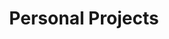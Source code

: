 ---
layout: page
title: Personal Projects
tagline: Software and more
description: Keeping track of hobbies and hobbyhorses
---